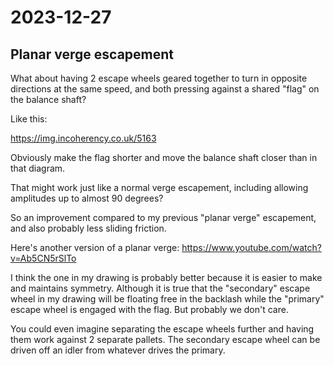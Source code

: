 # 2023-12-27

## Planar verge escapement

What about having 2 escape wheels geared together to turn in opposite directions at the same speed,
and both pressing against a shared "flag" on the balance shaft?

Like this:

https://img.incoherency.co.uk/5163

Obviously make the flag shorter and move the balance shaft closer than in that diagram.

That might work just like a normal verge escapement, including allowing amplitudes up to almost 90 degrees?

So an improvement compared to my previous "planar verge" escapement, and also probably less sliding friction.

Here's another version of a planar verge: https://www.youtube.com/watch?v=Ab5CN5rSlTo

I think the one in my drawing is probably better because it is easier to make and maintains symmetry. Although it is true that
the "secondary" escape wheel in my drawing will be floating free in the backlash while the "primary" escape wheel
is engaged with the flag. But probably we don't care.

You could even imagine separating the escape wheels further and having them work against 2 separate pallets. The secondary
escape wheel can be driven off an idler from whatever drives the primary.
